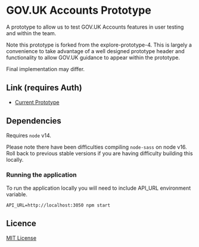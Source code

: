 # GOV.UK Accounts Prototype

A prototype to allow us to test GOV.UK Accounts features in user testing
and within the team.

Note this prototype is forked from the explore-prototype-4.
This is largely a convenience to take advantage of a well designed prototype
header and functionality to allow GOV.UK guidance to appear within the prototype.

Final implementation may differ.

## Link (requires Auth)

- [Current Prototype](https://govuk-accounts-prototype-1.herokuapp.com/)

## Dependencies

Requires `node` v14.

Please note there have been difficulties compiling `node-sass` on node v16. Roll back to
previous stable versions if you are having difficulty building this locally.

### Running the application

To run the application locally you will need to include API_URL environment variable.

`API_URL=http://localhost:3050 npm start`

## Licence

[MIT License](LICENCE)
